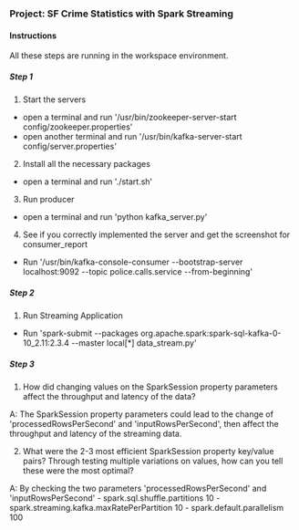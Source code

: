 ### Project: SF Crime Statistics with Spark Streaming


#### Instructions 

All these steps are running in the workspace environment. 

##### Step 1

1. Start the servers

- open a terminal and run '/usr/bin/zookeeper-server-start config/zookeeper.properties'
- open another terminal and run '/usr/bin/kafka-server-start config/server.properties'

2. Install all the necessary packages 

- open a terminal and run './start.sh'

3. Run producer

- open a terminal and run 'python kafka_server.py'

4. See if you correctly implemented the server and get the screenshot for consumer_report

- Run '/usr/bin/kafka-console-consumer --bootstrap-server localhost:9092 --topic police.calls.service --from-beginning'

##### Step 2

1. Run Streaming Application

- Run 'spark-submit --packages org.apache.spark:spark-sql-kafka-0-10_2.11:2.3.4 --master local[*] data_stream.py'


##### Step 3

1. How did changing values on the SparkSession property parameters affect the throughput and latency of the data?

A: The SparkSession property parameters could lead to the change of 'processedRowsPerSecond' and 'inputRowsPerSecond', then affect the throughput and latency of the streaming data. 

2. What were the 2-3 most efficient SparkSession property key/value pairs? Through testing multiple variations on values, how can you tell these were the most optimal?

A: By checking the two parameters 'processedRowsPerSecond' and 'inputRowsPerSecond'
    - spark.sql.shuffle.partitions                10
    - spark.streaming.kafka.maxRatePerPartition   10
    - spark.default.parallelism                   100
